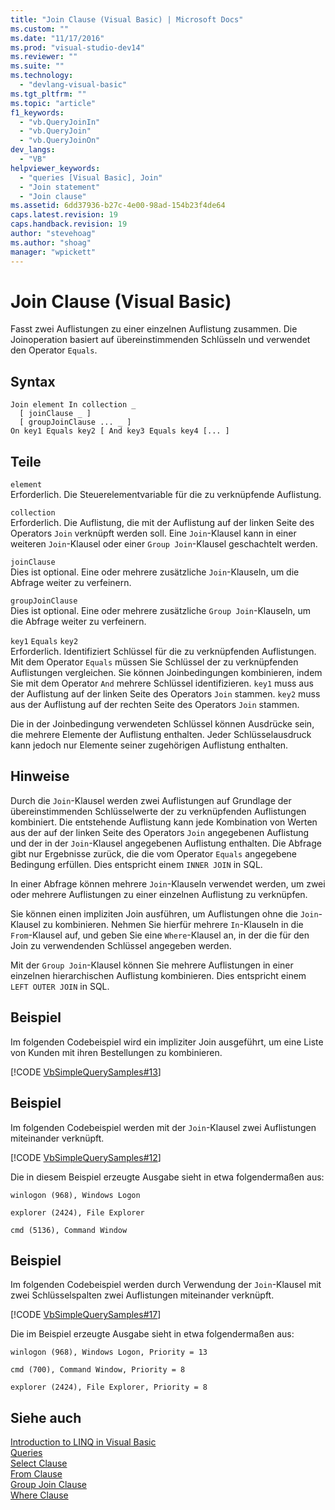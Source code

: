 ```yaml
---
title: "Join Clause (Visual Basic) | Microsoft Docs"
ms.custom: ""
ms.date: "11/17/2016"
ms.prod: "visual-studio-dev14"
ms.reviewer: ""
ms.suite: ""
ms.technology: 
  - "devlang-visual-basic"
ms.tgt_pltfrm: ""
ms.topic: "article"
f1_keywords: 
  - "vb.QueryJoinIn"
  - "vb.QueryJoin"
  - "vb.QueryJoinOn"
dev_langs: 
  - "VB"
helpviewer_keywords: 
  - "queries [Visual Basic], Join"
  - "Join statement"
  - "Join clause"
ms.assetid: 6dd37936-b27c-4e00-98ad-154b23f4de64
caps.latest.revision: 19
caps.handback.revision: 19
author: "stevehoag"
ms.author: "shoag"
manager: "wpickett"
---
```

# Join Clause (Visual Basic)
Fasst zwei Auflistungen zu einer einzelnen Auflistung zusammen.  Die Joinoperation basiert auf übereinstimmenden Schlüsseln und verwendet den Operator `Equals`.  
  
## Syntax  
  
```  
Join element In collection _  
  [ joinClause _ ]   
  [ groupJoinClause ... _ ]   
On key1 Equals key2 [ And key3 Equals key4 [... ]  
```  
  
## Teile  
 `element`  
 Erforderlich.  Die Steuerelementvariable für die zu verknüpfende Auflistung.  
  
 `collection`  
 Erforderlich.  Die Auflistung, die mit der Auflistung auf der linken Seite des Operators `Join` verknüpft werden soll.  Eine `Join`\-Klausel kann in einer weiteren `Join`\-Klausel oder einer `Group Join`\-Klausel geschachtelt werden.  
  
 `joinClause`  
 Dies ist optional.  Eine oder mehrere zusätzliche `Join`\-Klauseln, um die Abfrage weiter zu verfeinern.  
  
 `groupJoinClause`  
 Dies ist optional.  Eine oder mehrere zusätzliche `Group Join`\-Klauseln, um die Abfrage weiter zu verfeinern.  
  
 `key1` `Equals` `key2`  
 Erforderlich.  Identifiziert Schlüssel für die zu verknüpfenden Auflistungen.  Mit dem Operator `Equals` müssen Sie Schlüssel der zu verknüpfenden Auflistungen vergleichen.  Sie können Joinbedingungen kombinieren, indem Sie mit dem Operator `And` mehrere Schlüssel identifizieren.  `key1` muss aus der Auflistung auf der linken Seite des Operators `Join` stammen.  `key2` muss aus der Auflistung auf der rechten Seite des Operators `Join` stammen.  
  
 Die in der Joinbedingung verwendeten Schlüssel können Ausdrücke sein, die mehrere Elemente der Auflistung enthalten.  Jeder Schlüsselausdruck kann jedoch nur Elemente seiner zugehörigen Auflistung enthalten.  
  
## Hinweise  
 Durch die `Join`\-Klausel werden zwei Auflistungen auf Grundlage der übereinstimmenden Schlüsselwerte der zu verknüpfenden Auflistungen kombiniert.  Die entstehende Auflistung kann jede Kombination von Werten aus der auf der linken Seite des Operators `Join` angegebenen Auflistung und der in der `Join`\-Klausel angegebenen Auflistung enthalten.  Die Abfrage gibt nur Ergebnisse zurück, die die vom Operator `Equals` angegebene Bedingung erfüllen.  Dies entspricht einem `INNER JOIN` in SQL.  
  
 In einer Abfrage können mehrere `Join`\-Klauseln verwendet werden, um zwei oder mehrere Auflistungen zu einer einzelnen Auflistung zu verknüpfen.  
  
 Sie können einen impliziten Join ausführen, um Auflistungen ohne die `Join`\-Klausel zu kombinieren.  Nehmen Sie hierfür mehrere `In`\-Klauseln in die `From`\-Klausel auf, und geben Sie eine `Where`\-Klausel an, in der die für den Join zu verwendenden Schlüssel angegeben werden.  
  
 Mit der `Group Join`\-Klausel können Sie mehrere Auflistungen in einer einzelnen hierarchischen Auflistung kombinieren.  Dies entspricht einem `LEFT OUTER JOIN` in SQL.  
  
## Beispiel  
 Im folgenden Codebeispiel wird ein impliziter Join ausgeführt, um eine Liste von Kunden mit ihren Bestellungen zu kombinieren.  
  
 [!CODE [VbSimpleQuerySamples#13](../CodeSnippet/VS_Snippets_VBCSharp/VbSimpleQuerySamples#13)]  
  
## Beispiel  
 Im folgenden Codebeispiel werden mit der `Join`\-Klausel zwei Auflistungen miteinander verknüpft.  
  
 [!CODE [VbSimpleQuerySamples#12](../CodeSnippet/VS_Snippets_VBCSharp/VbSimpleQuerySamples#12)]  
  
 Die in diesem Beispiel erzeugte Ausgabe sieht in etwa folgendermaßen aus:  
  
 `winlogon (968), Windows Logon`  
  
 `explorer (2424), File Explorer`  
  
 `cmd (5136), Command Window`  
  
## Beispiel  
 Im folgenden Codebeispiel werden durch Verwendung der `Join`\-Klausel mit zwei Schlüsselspalten zwei Auflistungen miteinander verknüpft.  
  
 [!CODE [VbSimpleQuerySamples#17](../CodeSnippet/VS_Snippets_VBCSharp/VbSimpleQuerySamples#17)]  
  
 Die im Beispiel erzeugte Ausgabe sieht in etwa folgendermaßen aus:  
  
 `winlogon (968), Windows Logon, Priority = 13`  
  
 `cmd (700), Command Window, Priority = 8`  
  
 `explorer (2424), File Explorer, Priority = 8`  
  
## Siehe auch  
 [Introduction to LINQ in Visual Basic](../../../visual-basic/programming-guide/language-features/linq/introduction-to-linq.md)   
 [Queries](../../../visual-basic/language-reference/queries/queries.md)   
 [Select Clause](../../../visual-basic/language-reference/queries/select-clause.md)   
 [From Clause](../../../visual-basic/language-reference/queries/from-clause.md)   
 [Group Join Clause](../../../visual-basic/language-reference/queries/group-join-clause.md)   
 [Where Clause](../../../visual-basic/language-reference/queries/where-clause.md)